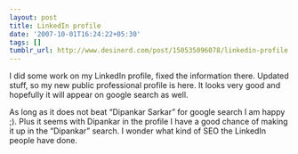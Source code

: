 ```yaml
---
layout: post
title: LinkedIn profile
date: '2007-10-01T16:24:22+05:30'
tags: []
tumblr_url: http://www.desinerd.com/post/150535096078/linkedin-profile
---
```

I did some work on my LinkedIn profile, fixed the information there. Updated stuff, so my new public professional profile is here. It looks very good and hopefully it will appear on google search as well.

As long as it does not beat “Dipankar Sarkar” for google search I am happy ;). Plus it seems with Dipankar in the profile I have a good chance of making it up in the “Dipankar” search. I wonder what kind of SEO the LinkedIn people have done.
